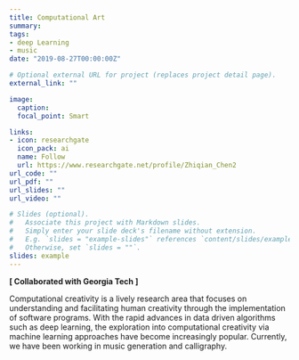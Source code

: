 ```yaml
---
title: Computational Art
summary:
tags:
- deep Learning
- music
date: "2019-08-27T00:00:00Z"

# Optional external URL for project (replaces project detail page).
external_link: ""

image:
  caption:
  focal_point: Smart

links:
- icon: researchgate
  icon_pack: ai
  name: Follow
  url: https://www.researchgate.net/profile/Zhiqian_Chen2
url_code: ""
url_pdf: ""
url_slides: ""
url_video: ""

# Slides (optional).
#   Associate this project with Markdown slides.
#   Simply enter your slide deck's filename without extension.
#   E.g. `slides = "example-slides"` references `content/slides/example-slides.md`.
#   Otherwise, set `slides = ""`.
slides: example
---
```

__[ Collaborated with Georgia Tech ]__

Computational creativity is a lively research area that focuses on understanding and facilitating human creativity through the implementation of software programs. With the rapid advances in data driven algorithms such as deep learning, the exploration into computational creativity via machine learning approaches have become increasingly popular. Currently, we have been working in music generation and calligraphy.
